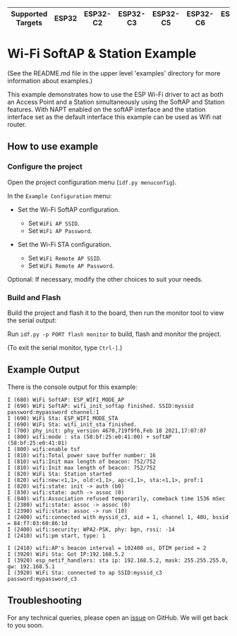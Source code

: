 | Supported Targets | ESP32 | ESP32-C2 | ESP32-C3 | ESP32-C5 | ESP32-C6 | ESP32-S2 | ESP32-S3 |
| ----------------- | ----- | -------- | -------- | -------- | -------- | -------- | -------- |

# Wi-Fi SoftAP & Station Example

(See the README.md file in the upper level 'examples' directory for more information about examples.)

This example demonstrates how to use the ESP Wi-Fi driver to act as both an Access Point and a Station simultaneously using the SoftAP and Station features.
With NAPT enabled on the softAP interface and the station interface set as the default interface this example can be used as Wifi nat router.

## How to use example
### Configure the project

Open the project configuration menu (`idf.py menuconfig`).

In the `Example Configuration` menu:

* Set the Wi-Fi SoftAP configuration.
    * Set `WiFi AP SSID`.
    * Set `WiFi AP Password`.

* Set the Wi-Fi STA configuration.
    * Set `WiFi Remote AP SSID`.
    * Set `WiFi Remote AP Password`.

Optional: If necessary, modify the other choices to suit your needs.

### Build and Flash

Build the project and flash it to the board, then run the monitor tool to view the serial output:

Run `idf.py -p PORT flash monitor` to build, flash and monitor the project.

(To exit the serial monitor, type ``Ctrl-]``.)

## Example Output

There is the console output for this example:

```
I (680) WiFi SoftAP: ESP_WIFI_MODE_AP
I (690) WiFi SoftAP: wifi_init_softap finished. SSID:myssid password:mypassword channel:1
I (690) WiFi Sta: ESP_WIFI_MODE_STA
I (690) WiFi Sta: wifi_init_sta finished.
I (700) phy_init: phy_version 4670,719f9f6,Feb 18 2021,17:07:07
I (800) wifi:mode : sta (58:bf:25:e0:41:00) + softAP (58:bf:25:e0:41:01)
I (800) wifi:enable tsf
I (810) wifi:Total power save buffer number: 16
I (810) wifi:Init max length of beacon: 752/752
I (810) wifi:Init max length of beacon: 752/752
I (820) WiFi Sta: Station started
I (820) wifi:new:<1,1>, old:<1,1>, ap:<1,1>, sta:<1,1>, prof:1
I (820) wifi:state: init -> auth (b0)
I (830) wifi:state: auth -> assoc (0)
E (840) wifi:Association refused temporarily, comeback time 1536 mSec
I (2380) wifi:state: assoc -> assoc (0)
I (2390) wifi:state: assoc -> run (10)
I (2400) wifi:connected with myssid_c3, aid = 1, channel 1, 40U, bssid = 84:f7:03:60:86:1d
I (2400) wifi:security: WPA2-PSK, phy: bgn, rssi: -14
I (2410) wifi:pm start, type: 1

I (2410) wifi:AP's beacon interval = 102400 us, DTIM period = 2
I (3920) WiFi Sta: Got IP:192.168.5.2
I (3920) esp_netif_handlers: sta ip: 192.168.5.2, mask: 255.255.255.0, gw: 192.168.5.1
I (3920) WiFi Sta: connected to ap SSID:myssid_c3 password:mypassword_c3
```

## Troubleshooting

For any technical queries, please open an [issue](https://github.com/espressif/esp-idf/issues) on GitHub. We will get back to you soon.

